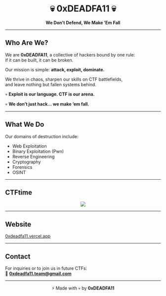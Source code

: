 
<h1 align="center">💀 0xDEADFA11 💀</h1>
<p align="center">
  <b>We Don’t Defend, We Make ’Em Fall</b> <br>
</p>

---

## Who Are We?


We are **0xDEADFA11**, a collective of hackers bound by one rule:  
if it can be built, it can be broken.  

Our mission is simple: **attack, exploit, dominate.**  

We thrive in chaos, sharpen our skills on CTF battlefields,  
and leave nothing but fallen systems behind.  

💀 **Exploit is our language. CTF is our arena.**


💀 **We don’t just hack… we make ’em fall.**

---

## What We Do
Our domains of destruction include:  
- Web Exploitation  
- Binary Exploitation (Pwn)  
- Reverse Engineering  
- Cryptography  
- Forensics  
- OSINT  

---

## CTFtime
<p align="center">
  <a href="https://ctftime.org/team/379715">
    <img src="https://img.shields.io/badge/CTFtime-0xDEADFA11-blue?style=for-the-badge&logo=ctftime" />
  </a>
</p>

---


## Website
[0xdeadfa11.vercel.app](https://0xdeadfa11.vercel.app/)

---

## Contact
For inquiries or to join us in future CTFs:  
📩 **0xdeadfa11.team@gmail.com**

---

<p align="center">⚡ Made with 💀 by <b>0xDEADFA11</b></p>
